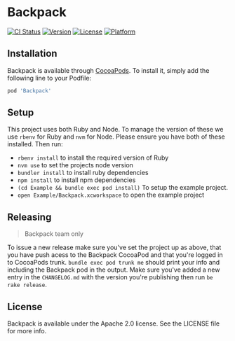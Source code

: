 # Backpack

[![CI Status](http://img.shields.io/travis/skyscanner/backpack-ios.svg?style=flat)](https://travis-ci.org/skyscanner/backpack-ios)
[![Version](https://img.shields.io/cocoapods/v/Backpack.svg?style=flat)](http://cocoapods.org/pods/Backpack)
[![License](https://img.shields.io/cocoapods/l/Backpack.svg?style=flat)](http://cocoapods.org/pods/Backpack)
[![Platform](https://img.shields.io/cocoapods/p/Backpack.svg?style=flat)](http://cocoapods.org/pods/Backpack)

## Installation

Backpack is available through [CocoaPods](http://cocoapods.org). To install
it, simply add the following line to your Podfile:

```ruby
pod 'Backpack'
```


## Setup

This project uses both Ruby and Node. To manage the version of these we use `rbenv` for Ruby and `nvm` for Node. Please ensure you have both of these installed. Then run:

+ `rbenv install` to install the required version of Ruby
+ `nvm use` to set the projects node version
+ `bundler install` to install ruby dependencies
+ `npm install` to install npm dependencies
+ `(cd Example && bundle exec pod install)` To setup the example project.
+ `open Example/Backpack.xcworkspace` to open the example project

## Releasing

> Backpack team only

To issue a new release make sure you've set the project up as above, that you have push acess to the Backpack CocoaPod and that you're logged in to CocoaPods trunk. `bundle exec pod trunk me` should print your info and including the Backpack pod in the output. Make sure you've added a new entry in the `CHANGELOG.md` with the version you're publishing then run `be rake release`.

## License

Backpack is available under the Apache 2.0 license. See the LICENSE file for more info.
